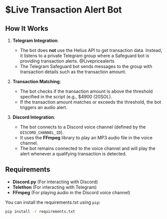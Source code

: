 # $Live Transaction Alert Bot

## How It Works

1. **Telegram Integration**:
   - The bot does **not** use the Helius API to get transaction data. Instead, it listens to a private Telegram group where a Safeguard bot is providing transaction alerts. @Livepricealerts
   - The Telegram Safeguard bot sends messages to the group with transaction details such as the transaction amount.

2. **Transaction Matching**:
   - The bot checks if the transaction amount is above the threshold specified in the script (e.g., $4900 (20SOL).
   - If the transaction amount matches or exceeds the threshold, the bot triggers an audio alert.

3. **Discord Integration**:
   - The bot connects to a Discord voice channel (defined by the `DISCORD_CHANNEL_ID`).
   - It uses the **FFmpeg** library to play an MP3 audio file in the voice channel.
   - The bot remains connected to the voice channel and will play the alert whenever a qualifying transaction is detected.

## Requirements

- **Discord.py** (For interacting with Discord)
- **Telethon** (For interacting with Telegram)
- **FFmpeg** (For playing audio in the Discord voice channel)

You can install the requirements.txt using `pip`:

```bash
pip install -r requirements.txt
